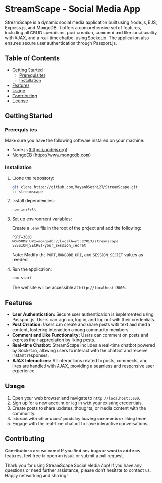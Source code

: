 # StreamScape - Social Media App

StreamScape is a dynamic social media application built using Node.js, EJS, Express.js, and MongoDB. It offers a comprehensive set of features, including all CRUD operations, post creation, comment and like functionality with AJAX, and a real-time chatbot using Socket.io. The application also ensures secure user authentication through Passport.js.

## Table of Contents

- [Getting Started](#getting-started)
  - [Prerequisites](#prerequisites)
  - [Installation](#installation)
- [Features](#features)
- [Usage](#usage)
- [Contributing](#contributing)
- [License](#license)

## Getting Started

### Prerequisites

Make sure you have the following software installed on your machine:

- Node.js (https://nodejs.org)
- MongoDB (https://www.mongodb.com)

### Installation

1. Clone the repository:

   ```bash
   git clone https://github.com/MayankSethi27/StreamScape.git
   cd streamscape
   ```

2. Install dependencies:

   ```bash
   npm install
   ```

3. Set up environment variables:

   Create a `.env` file in the root of the project and add the following:

   ```env
   PORT=3000
   MONGODB_URI=mongodb://localhost:27017/streamscape
   SESSION_SECRET=your_session_secret
   ```

   Note: Modify the `PORT`, `MONGODB_URI`, and `SESSION_SECRET` values as needed.

4. Run the application:

   ```bash
   npm start
   ```

   The website will be accessible at `http://localhost:3000`.

## Features

- **User Authentication:** Secure user authentication is implemented using Passport.js. Users can sign up, log in, and log out with their credentials.
- **Post Creation:** Users can create and share posts with text and media content, fostering interaction among community members.
- **Comment and Like Functionality:** Users can comment on posts and express their appreciation by liking posts.
- **Real-time Chatbot:** StreamScape includes a real-time chatbot powered by Socket.io, allowing users to interact with the chatbot and receive instant responses.
- **AJAX Interactions:** All interactions related to posts, comments, and likes are handled with AJAX, providing a seamless and responsive user experience.

## Usage

1. Open your web browser and navigate to `http://localhost:3000`.
2. Sign up for a new account or log in with your existing credentials.
3. Create posts to share updates, thoughts, or media content with the community.
4. Interact with other users' posts by leaving comments or liking them.
5. Engage with the real-time chatbot to have interactive conversations.

## Contributing

Contributions are welcome! If you find any bugs or want to add new features, feel free to open an issue or submit a pull request.



Thank you for using StreamScape Social Media App! If you have any questions or need further assistance, please don't hesitate to contact us. Happy networking and sharing!
